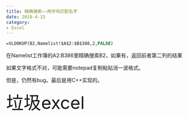 ```yaml
---
title: 精确搜索——用学号匹配名字
date: 2019-4-15
category:
- Excel
---
```


```vb
=VLOOKUP(B2,Namelist!$A$2:$B$386,2,FALSE)
```

在Namelist工作簿的A2:B386里精确搜索B2，如果有，返回前者第二列的结果

如果文字格式不对，可能需要notepad复制粘贴消一波格式。

但是，仍然有bug。最后是用C++实现的。

<font size="30">垃圾excel</font>
